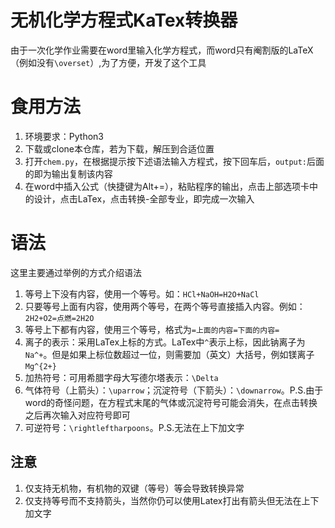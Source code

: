 # 无机化学方程式KaTex转换器
由于一次化学作业需要在word里输入化学方程式，而word只有阉割版的LaTeX（例如没有`\overset`）,为了方便，开发了这个工具

# 食用方法
1. 环境要求：Python3
2. 下载或clone本仓库，若为下载，解压到合适位置
3. 打开`chem.py`，在根据提示按下述语法输入方程式，按下回车后，`output:`后面的即为输出复制该内容
4. 在word中插入公式（快捷键为Alt+=），粘贴程序的输出，点击上部选项卡中的设计，点击LaTex，点击转换-全部专业，即完成一次输入

# 语法
这里主要通过举例的方式介绍语法
1. 等号上下没有内容，使用一个等号。如：`HCl+NaOH=H2O+NaCl`
2. 只要等号上面有内容，使用两个等号，在两个等号直接插入内容。例如：`2H2+O2=点燃=2H2O`
3. 等号上下都有内容，使用三个等号，格式为`=上面的内容=下面的内容=`
4. 离子的表示：采用LaTex上标的方式。LaTex中`^`表示上标，因此钠离子为`Na^+`。但是如果上标位数超过一位，则需要加（英文）大括号，例如镁离子`Mg^{2+}`
5. 加热符号：可用希腊字母大写德尔塔表示：`\Delta`
6. 气体符号（上箭头）：`\uparrow`；沉淀符号（下箭头）：`\downarrow`。P.S.由于word的奇怪问题，在方程式末尾的气体或沉淀符号可能会消失，在点击转换之后再次输入对应符号即可
7. 可逆符号：`\rightleftharpoons`。P.S.无法在上下加文字

## 注意
1. 仅支持无机物，有机物的双键（等号）等会导致转换异常
2. 仅支持等号而不支持箭头，当然你仍可以使用Latex打出有箭头但无法在上下加文字

